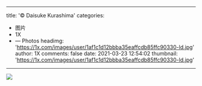
---
title: '© Daisuke Kurashima'
categories: 
 - 图片
 - 1X
 - — Photos
headimg: 'https://1x.com/images/user/1af1c1d12bbba35eaffcdb85ffc90330-ld.jpg'
author: 1X
comments: false
date: 2021-03-23 12:54:02
thumbnail: 'https://1x.com/images/user/1af1c1d12bbba35eaffcdb85ffc90330-ld.jpg'
---

<div>   
<img src="https://1x.com/images/user/1af1c1d12bbba35eaffcdb85ffc90330-ld.jpg" referrerpolicy="no-referrer">  
</div>
            